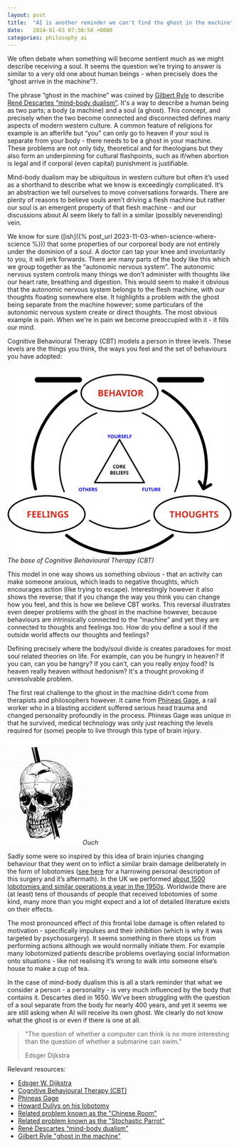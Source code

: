 ```yaml
---
layout: post
title:  "AI is another reminder we can't find the ghost in the machine"
date:   2024-01-03 07:38:50 +0000
categories: philosophy ai
---
```

We often debate when something will become sentient much as we might describe receiving a soul. It seems the question we’re trying to answer is similar to a very old one about human beings - when precisely does the “ghost arrive in the machine”?. 

The phrase “ghost in the machine” was coined by [Gilbert Ryle](https://en.wikipedia.org/wiki/Ghost_in_the_machine) to describe [René Descartes “mind-body dualism”](https://en.wikipedia.org/wiki/Mind%E2%80%93body_dualism). It's a way to describe a human being as two parts; a body (a machine) and a soul (a ghost). 
This concept, and precisely when the two become connected and disconnected defines many aspects of modern western culture. A common feature of religions for example is an afterlife but “you” can only go to heaven if your soul is separate from your body - there needs to be a ghost in your machine. These problems are not only tidy, theoretical and for theologians but they also form an underpinning for cultural flashpoints, such as if/when abortion is legal and if corporal (even capital) punishment is justifiable. 

Mind-body dualism may be ubiquitous in western culture but often it’s used as a shorthand to describe what we know is exceedingly complicated. It’s an abstraction we tell ourselves to move conversations forwards. There are plenty of reasons to believe souls aren’t driving a flesh machine but rather our soul is an emergent property of that flesh machine - and our discussions about AI seem likely to fall in a similar (possibly neverending) vein.

We know for sure ([ish]({% post_url 2023-11-03-when-science-where-science %})) that some properties of our corporeal body are not entirely under the dominion of a soul. A doctor can tap your knee and involuntarily to you, it will jerk forwards. There are many parts of the body like this which we group together as the “autonomic nervous system”. The autonomic nervous system controls many things we don’t administer with thoughts like our heart rate, breathing and digestion. This would seem to make it obvious that the autonomic nervous system belongs to the flesh machine, with our thoughts floating somewhere else. It highlights a problem with the ghost being separate from the machine however; some particulars of the autonomic nervous system create or direct thoughts. The most obvious example is pain. When we're in pain we become preoccupied with it - it fills our mind. 

Cognitive Behavioural Therapy (CBT) models a person in three levels. These levels are the things you think, the ways you feel and the set of behaviours you have adopted:

![CBT depiction of thoughts linking to feelings and behaviours/thoughts](/assets/img/posts/cbt.svg) 
*The base of Cognitive Behavioural Therapy (CBT)*

This model in one way shows us something obvious - that an activity can make someone anxious, which leads to negative thoughts, which encourages action (like trying to escape). Interestingly however it also shows the reverse; that if you change the way you think you can change how you feel, and this is how we believe CBT works. This reversal illustrates even deeper problems with the ghost in the machine however, because behaviours are intrinsically connected to the “machine” and yet they are connected to thoughts and feelings too. How do you define a soul if the outside world affects our thoughts and feelings? 

Defining precisely where the body/soul divide is creates paradoxes for most soul related theories on life. For example, can you be hungry in heaven? If you can, can you be hangry? If you can’t, can you really enjoy food? Is heaven really heaven without hedonism? It's a thought provoking if unresolvable problem. 

The first real challenge to the ghost in the machine didn’t come from therapists and philosophers however. It came from [Phineas Gage](https://en.wikipedia.org/wiki/Phineas_Gage), a rail worker who in a blasting accident suffered serious head trauma and changed personality profoundly in the process. Phineas Gage was unique in that he survived, medical technology was only just reaching the levels required for (some) people to live through this type of brain injury. 

![Phineas Gage's skull damaged](/assets/img/posts/phineas-gage-1868-skull-diagram.jpg)
*Ouch*

Sadly some were so inspired by this idea of brain injuries changing behaviour that they went on to inflict a similar brain damage deliberately in the form of lobotomies ([see here](https://www.npr.org/2005/11/16/5014080/my-lobotomy-howard-dullys-journey) for a harrowing personal description of this surgery and it’s aftermath). In the UK we performed [about 1500 lobotomies and similar operations a year in the 1950s](https://en.wikipedia.org/wiki/History_of_psychosurgery_in_the_United_Kingdom#Decline_of_psychosurgery). Worldwide there are (at least) tens of thousands of people that received lobotomies of some kind, many more than you might expect and a lot of detailed literature exists on their effects.

The most pronounced effect of this frontal lobe damage is often related to motivation - specifically impulses and their inhibition (which is why it was targeted by psychosurgery). It seems something in there stops us from performing actions although we would normally initiate them. For example many lobotomized patients describe problems overlaying social information onto situations - like not realising it’s wrong to walk into someone else’s house to make a cup of tea. 

In the case of mind-body dualism this is all a stark reminder that what we consider a person - a personality - is very much influenced by the body that contains it. Descartes died in 1650. We’ve been struggling with the question of a soul separate from the body for nearly 400 years, and yet it seems we are still asking when AI will receive its own ghost. We clearly do not know what the ghost is or even if there is one at all.

> "The question of whether a computer can think is no more interesting than the question of whether a submarine can swim.” 
> 
> Edsger Dijkstra 

Relevant resources:

* [Edsger W. Dijkstra](https://en.wikipedia.org/wiki/Edsger_W._Dijkstra)
* [Cognitive Behavioural Therapy (CBT)](https://en.wikipedia.org/wiki/Cognitive_behavioral_therapy)
* [Phineas Gage](https://en.wikipedia.org/wiki/Phineas_Gage)
* [Howard Dullys on his lobotomy](https://www.npr.org/2005/11/16/5014080/my-lobotomy-howard-dullys-journey) 
* [Related problem known as the "Chinese Room"](https://en.wikipedia.org/wiki/Chinese_room)
* [Related problem known as the "Stochastic Parrot"](https://en.wikipedia.org/wiki/Stochastic_parrot)
* [René Descartes “mind-body dualism”](https://en.wikipedia.org/wiki/Mind%E2%80%93body_dualism)
* [Gilbert Ryle "ghost in the machine"](https://en.wikipedia.org/wiki/Ghost_in_the_machine)